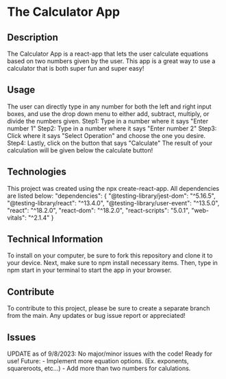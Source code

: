 # The Calculator App

## Description
The Calculator App is a react-app that lets the user calculate equations based on two numbers given by the user. This app is a great way to use a calculator that is both super fun and super easy!

## Usage
The user can directly type in any number for both the left and right input boxes, and use the drop down menu to either add, subtract, multiply, or divide the numbers given.
Step1: Type in a number where it says "Enter number 1"
Step2: Type in a number where it says "Enter number 2"
Step3: Click where it says "Select Operation" and choose the one you desire.
Step4: Lastly, click on the button that says "Calculate"
The result of your calculation will be given below the calculate button!

## Technologies
This project was created using the npx create-react-app. All dependencies are listed below:
    "dependencies": {
        "@testing-library/jest-dom": "^5.16.5",
        "@testing-library/react": "^13.4.0",
        "@testing-library/user-event": "^13.5.0",
        "react": "^18.2.0",
        "react-dom": "^18.2.0",
        "react-scripts": "5.0.1",
        "web-vitals": "^2.1.4"
      }

## Technical Information
To install on your computer, be sure to fork this repository and clone it to your device. 
Next, make sure to npm install necessary items.
Then, type in npm start in your terminal to start the app in your browser.

## Contribute
To contribute to this project, please be sure to create a separate branch from the main.
Any updates or bug issue report or appreciated!

## Issues
UPDATE as of 9/8/2023: No major/minor issues with the code! Ready for use!
Future:
    - Implement more equation options. (Ex. exponents, squareroots, etc...)
    - Add more than two numbers for calulations.